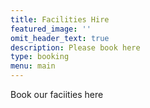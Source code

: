 ```yaml
---
title: Facilities Hire
featured_image: ''
omit_header_text: true
description: Please book here
type: booking
menu: main
---
```

Book our faciities here